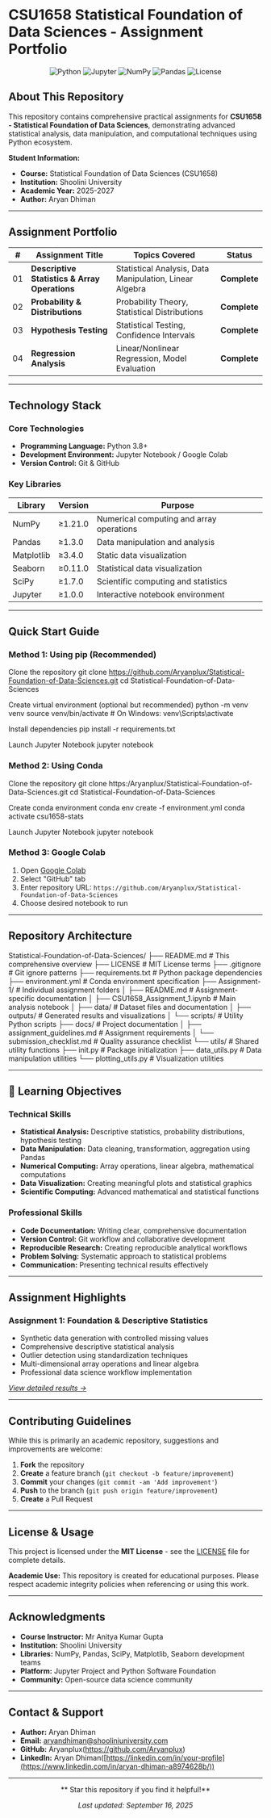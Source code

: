 # CSU1658 Statistical Foundation of Data Sciences - Assignment Portfolio

<div align="center">

![Python](https://img.shields.io/badge/Python-3.8%2B-blue.svg?style=flat-square&logo=python)
![Jupyter](https://img.shields.io/badge/Jupyter-Notebook-orange.svg?style=flat-square&logo=jupyter)
![NumPy](https://img.shields.io/badge/NumPy-1.21%2B-013243.svg?style=flat-square&logo=numpy)
![Pandas](https://img.shields.io/badge/Pandas-1.3%2B-150458.svg?style=flat-square&logo=pandas)
![License](https://img.shields.io/badge/License-MIT-green.svg?style=flat-square)

</div>

## About This Repository

This repository contains comprehensive practical assignments for **CSU1658 - Statistical Foundation of Data Sciences**, demonstrating advanced statistical analysis, data manipulation, and computational techniques using Python ecosystem.

**Student Information:**
- **Course:** Statistical Foundation of Data Sciences (CSU1658)
- **Institution:** Shoolini University
- **Academic Year:** 2025-2027
- **Author:** Aryan Dhiman

---

## Assignment Portfolio

| # | Assignment Title | Topics Covered | Status | 
|---|------------------|----------------|--------|
| 01 | **Descriptive Statistics & Array Operations** | Statistical Analysis, Data Manipulation, Linear Algebra | **Complete** | 
| 02 | **Probability & Distributions** | Probability Theory, Statistical Distributions | **Complete** |
| 03 | **Hypothesis Testing** | Statistical Testing, Confidence Intervals | **Complete** | 
| 04 | **Regression Analysis** | Linear/Nonlinear Regression, Model Evaluation | **Complete** |

---

## Technology Stack

### **Core Technologies**
- **Programming Language:** Python 3.8+
- **Development Environment:** Jupyter Notebook / Google Colab
- **Version Control:** Git & GitHub

### **Key Libraries**
| Library | Version | Purpose |
|---------|---------|---------|
| NumPy | ≥1.21.0 | Numerical computing and array operations |
| Pandas | ≥1.3.0 | Data manipulation and analysis |
| Matplotlib | ≥3.4.0 | Static data visualization |
| Seaborn | ≥0.11.0 | Statistical data visualization |
| SciPy | ≥1.7.0 | Scientific computing and statistics |
| Jupyter | ≥1.0.0 | Interactive notebook environment |

---

## Quick Start Guide


### **Method 1: Using pip (Recommended)**
Clone the repository
git clone https://github.com/Aryanplux/Statistical-Foundation-of-Data-Sciences.git
cd Statistical-Foundation-of-Data-Sciences

Create virtual environment (optional but recommended)
python -m venv venv
source venv/bin/activate # On Windows: venv\Scripts\activate

Install dependencies
pip install -r requirements.txt

Launch Jupyter Notebook
jupyter notebook

### **Method 2: Using Conda**
Clone the repository
git clone https:/Aryanplux/Statistical-Foundation-of-Data-Sciences.git
cd Statistical-Foundation-of-Data-Sciences

Create conda environment
conda env create -f environment.yml
conda activate csu1658-stats

Launch Jupyter Notebook
jupyter notebook


### **Method 3: Google Colab**
1. Open [Google Colab](https://colab.research.google.com/)
2. Select "GitHub" tab
3. Enter repository URL: `https://github.com/Aryanplux/Statistical-Foundation-of-Data-Sciences`
4. Choose desired notebook to run

---

##  Repository Architecture
 Statistical-Foundation-of-Data-Sciences/
├──  README.md # This comprehensive overview
├──  LICENSE # MIT License terms
├──  .gitignore # Git ignore patterns
├──  requirements.txt # Python package dependencies
├──  environment.yml # Conda environment specification
├──  Assignment-1/ # Individual assignment folders
│ ├──  README.md # Assignment-specific documentation
│ ├──  CSU1658_Assignment_1.ipynb # Main analysis notebook
│ ├──  data/ # Dataset files and documentation
│ ├──  outputs/ # Generated results and visualizations
│ └──  scripts/ # Utility Python scripts
├──  docs/ # Project documentation
│ ├──  assignment_guidelines.md # Assignment requirements
│ └──  submission_checklist.md # Quality assurance checklist
└──  utils/ # Shared utility functions
├──  init.py # Package initialization
├──  data_utils.py # Data manipulation utilities
└──  plotting_utils.py # Visualization utilities


---

## 🎯 Learning Objectives

### **Technical Skills**
- **Statistical Analysis:** Descriptive statistics, probability distributions, hypothesis testing
- **Data Manipulation:** Data cleaning, transformation, aggregation using Pandas
- **Numerical Computing:** Array operations, linear algebra, mathematical computations
- **Data Visualization:** Creating meaningful plots and statistical graphics
- **Scientific Computing:** Advanced mathematical and statistical functions

### **Professional Skills**
- **Code Documentation:** Writing clear, comprehensive documentation
- **Version Control:** Git workflow and collaborative development
- **Reproducible Research:** Creating reproducible analytical workflows
- **Problem Solving:** Systematic approach to statistical problems
- **Communication:** Presenting technical results effectively

---

##  Assignment Highlights

### **Assignment 1: Foundation & Descriptive Statistics**
-  Synthetic data generation with controlled missing values
-  Comprehensive descriptive statistical analysis
-  Outlier detection using standardization techniques
-  Multi-dimensional array operations and linear algebra
-  Professional data science workflow implementation

*[View detailed results →](./Assignment-01-Descriptive-Stats/)*

---

##  Contributing Guidelines

While this is primarily an academic repository, suggestions and improvements are welcome:

1. **Fork** the repository
2. **Create** a feature branch (`git checkout -b feature/improvement`)
3. **Commit** your changes (`git commit -am 'Add improvement'`)
4. **Push** to the branch (`git push origin feature/improvement`)
5. **Create** a Pull Request

---

##  License & Usage

This project is licensed under the **MIT License** - see the [LICENSE](LICENSE) file for complete details.

**Academic Use:** This repository is created for educational purposes. Please respect academic integrity policies when referencing or using this work.

---

##  Acknowledgments

- **Course Instructor:** Mr Anitya Kumar Gupta
- **Institution:** Shoolini University
- **Libraries:** NumPy, Pandas, SciPy, Matplotlib, Seaborn development teams
- **Platform:** Jupyter Project and Python Software Foundation
- **Community:** Open-source data science community

---

##  Contact & Support

- **Author:** Aryan Dhiman
- **Email:** aryandhiman@shooliniuniversity.com
- **GitHub:** Aryanplux(https://github.com/Aryanplux)
- **LinkedIn:** Aryan Dhiman([https://linkedin.com/in/your-profile](https://www.linkedin.com/in/aryan-dhiman-a8974628b/))

---

<div align="center">

** Star this repository if you find it helpful!**

*Last updated: September 16, 2025*

</div>


